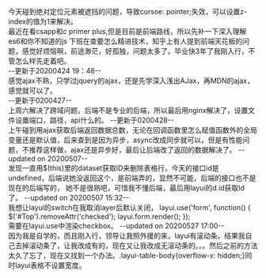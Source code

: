 今天碰到绝对定位元素被遮挡的问题，导致cursoe: pointer;失效，可以设置z-index的值为1来解决。
<br>
最近在看csapp和c primer plus,但是目前是前端路线，所以先补一下深入理解es6和你不知道的js
下班在查要怎么精进技术，知乎上有人提到前端天花板的问题，感觉好烦恼啊，前途渺茫，好孤独，问题太多了。毕业快3年了我刚入行，不管怎么样先走着吧。<br>
--更新于20200424 19：48--<br>
感觉ajax不熟，只学过jquery的ajax，还是先学深入浅出AJax，再MDN的ajax，感觉就可以了。
<br>
--更新于0200427--<br>
上周六解决了跨域问题，后端不是专业的后端，所以最后用nginx解决了，设置文件设置端口，路径，api什么的。
--更新于0200428--<br>
上午碰到用ajax获取后端返回数据总数，无论在回调函数里怎么赋值函数外的全局变量还是默认值，后来查到是因为异步，async改成同步就可以，但是有性能问题，不推荐这样做，ajax还是异步好，最后让后端改了返回的数据解决了。
--updated on 20200507--<br>
发现一直用$(this)里的dataset获取ID来删除表格行，今天的接口id是undefined，后端说她没返回这个，是前端弄的，显然不可能，后端的接口也不是现在的后端写的，
她不是很熟吧，可惜我不懂后端，最后用layui的d.id获取Id了。
--updated on 20200507 15:32--<br>
我想让layui的switch在我取消layer后默认关闭， 
layui.use('form', function() {
  $('#Top').removeAttr('checked');
  layui.form.render();
});   <br>
需要在layui.use中渲染checkbox。
--updated on 20200527 17:00--<br>
因为我是自学的，而且刚入行，领导让我照外援的来，layui有滚动条，结果我自己去掉滚动条了，让我改成有的，现在又让我改成无滚动条的。。。然后之前的方法太久了忘了，现在又找到一个办法。.layui-table-body{overflow-x: hidden;}同时layui表格不设置宽度。

